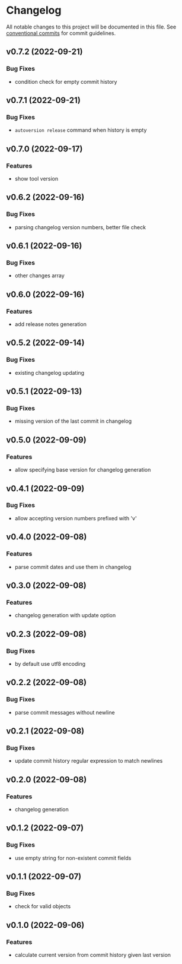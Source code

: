 # Changelog

All notable changes to this project will be documented in this file. See [conventional commits](https://www.conventionalcommits.org/) for commit guidelines.

## v0.7.2 (2022-09-21)

### Bug Fixes

* condition check for empty commit history

## v0.7.1 (2022-09-21)

### Bug Fixes

* `autoversion release` command when history is empty

## v0.7.0 (2022-09-17)

### Features

* show tool version

## v0.6.2 (2022-09-16)

### Bug Fixes

* parsing changelog version numbers, better file check

## v0.6.1 (2022-09-16)

### Bug Fixes

* other changes array

## v0.6.0 (2022-09-16)

### Features

* add release notes generation

## v0.5.2 (2022-09-14)

### Bug Fixes

* existing changelog updating

## v0.5.1 (2022-09-13)

### Bug Fixes

* missing version of the last commit in changelog

## v0.5.0 (2022-09-09)

### Features

* allow specifying base version for changelog generation

## v0.4.1 (2022-09-09)

### Bug Fixes

* allow accepting version numbers prefixed with 'v'

## v0.4.0 (2022-09-08)

### Features

* parse commit dates and use them in changelog

## v0.3.0 (2022-09-08)

### Features

* changelog generation with update option

## v0.2.3 (2022-09-08)

### Bug Fixes

* by default use utf8 encoding

## v0.2.2 (2022-09-08)

### Bug Fixes

* parse commit messages without newline

## v0.2.1 (2022-09-08)

### Bug Fixes

* update commit history regular expression to match newlines

## v0.2.0 (2022-09-08)

### Features

* changelog generation

## v0.1.2 (2022-09-07)

### Bug Fixes

* use empty string for non-existent commit fields

## v0.1.1 (2022-09-07)

### Bug Fixes

* check for valid objects

## v0.1.0 (2022-09-06)

### Features

* calculate current version from commit history given last version
